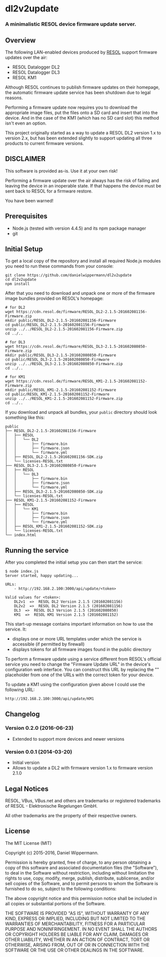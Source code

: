# dl2v2update

### A minimalistic RESOL device firmware update server.


## Overview

The following LAN-enabled devices produced by [RESOL](http://www.resol.de/) support firmware updates over the air:

- RESOL Datalogger DL2
- RESOL Datalogger DL3
- RESOL KM1

Although RESOL continues to publish firmware updates on their homepage, the automatic firmware update service has been
shutdown due to legal reasons.

Performing a firmware update now requires you to download the appropriate image files, put the files onto a SD card and
insert that into the device. And in the case of the KM1 (which has no SD card slot) this method isn't even an option.

This project originally started as a way to update a RESOL DL2 version 1.x to version 2.x, but has been extended
slightly to support updating all three products to current firmware versions.



## DISCLAIMER

This software is provided as-is. Use it at your own risk!

Performing a firmware update over the air always has the risk of failing and leaving the device in an inoperable state.
If that happens the device must be sent back to RESOL for a firmware restore.

You have been warned!



## Prerequisites

- Node.js (tested with version 4.4.5) and its npm package manager
- git



## Initial Setup

To get a local copy of the repository and install all required Node.js modules you need to run these commands from
your console:

	git clone https://github.com/danielwippermann/dl2v2update
	cd dl2v2update
	npm install

After that you need to download and unpack one or more of the firmware image bundles provided on RESOL's homepage:

	# for DL2
	wget https://cdn.resol.de/firmware/RESOL_DL2-2.1.5-201602081156-Firmware.zip
	mkdir public/RESOL_DL2-2.1.5-201602081156-Firmware
	cd public/RESOL_DL2-2.1.5-201602081156-Firmware
	unzip ../../RESOL_DL2-2.1.5-201602081156-Firmware.zip
	cd ../..

	# for DL3
	wget https://cdn.resol.de/firmware/RESOL_DL3-2.1.5-201602080850-Firmware.zip
	mkdir public/RESOL_DL3-2.1.5-201602080850-Firmware
	cd public/RESOL_DL3-2.1.5-201602080850-Firmware
	unzip ../../RESOL_DL3-2.1.5-201602080850-Firmware.zip
	cd ../..

	# for KM1
	wget https://cdn.resol.de/firmware/RESOL_KM1-2.1.5-201602081152-Firmware.zip
	mkdir public/RESOL_KM1-2.1.5-201602081152-Firmware
	cd public/RESOL_KM1-2.1.5-201602081152-Firmware
	unzip ../../RESOL_KM1-2.1.5-201602081152-Firmware.zip
	cd ../..

If you download and unpack all bundles, your `public` directory should look something like this:

	public
	├── RESOL_DL2-2.1.5-201602081156-Firmware
	│   ├── RESOL
	│   │   └── DL2
	│   │       ├── firmware.bin
	│   │       ├── firmware.json
	│   │       └── firmware.yml
	│   ├── RESOL_DL2-2.1.5-201602081156-SDK.zip
	│   └── licenses-RESOL.txt
	├── RESOL_DL3-2.1.5-201602080850-Firmware
	│   ├── RESOL
	│   │   └── DL3
	│   │       ├── firmware.bin
	│   │       ├── firmware.json
	│   │       └── firmware.yml
	│   ├── RESOL_DL3-2.1.5-201602080850-SDK.zip
	│   └── licenses-RESOL.txt
	├── RESOL_KM1-2.1.5-201602081152-Firmware
	│   ├── RESOL
	│   │   └── KM1
	│   │       ├── firmware.bin
	│   │       ├── firmware.json
	│   │       └── firmware.yml
	│   ├── RESOL_KM1-2.1.5-201602081152-SDK.zip
	│   └── licenses-RESOL.txt
	└── index.html


## Running the service

After you completed the initial setup you can then start the service:

	$ node index.js
	Server started, happy updating...

	URLs:
	    - http://192.168.2.100:3000/api/update/<token>

	Valid values for <token>:
	    DL2v1  =>  RESOL DL2 Version 2.1.5 (201602081156)
	    DL2v2  =>  RESOL DL2 Version 2.1.5 (201602081156)
	    DL3  =>  RESOL DL3 Version 2.1.5 (201602080850)
	    KM1  =>  RESOL KM1 Version 2.1.5 (201602081152)

This start-up message contains important information on how to use the service. It:

- displays one or more URL templates under which the service is accessible (if permitted by firewall)
- displays tokens for all firmware images found in the public directory

To perform a firmware update using a service different from RESOL's official service you need to change the
"Firmware Update URL" in the device's configuration web interface. You can construct this URL by replacing the
"<token>" placeholder from one of the URLs with the correct token for your device.

To update a KM1 using the configuration given above I could use the following URL:

	http://192.168.2.100:3000/api/update/KM1



## Changelog

### Version 0.2.0 (2016-06-23)

- Extended to support more devices and newer versions


### Version 0.0.1 (2014-03-20)

- Initial version
- Allows to update a DL2 with firmware version 1.x to firmware version 2.1.0



## Legal Notices

RESOL, VBus, VBus.net and others are trademarks or registered trademarks
of RESOL - Elektronische Regelungen GmbH.

All other trademarks are the property of their respective owners.



## License

The MIT License (MIT)

Copyright (c) 2015-2016, Daniel Wippermann.

Permission is hereby granted, free of charge, to any person obtaining a copy
of this software and associated documentation files (the "Software"), to deal
in the Software without restriction, including without limitation the rights
to use, copy, modify, merge, publish, distribute, sublicense, and/or sell
copies of the Software, and to permit persons to whom the Software is
furnished to do so, subject to the following conditions:

The above copyright notice and this permission notice shall be included in
all copies or substantial portions of the Software.

THE SOFTWARE IS PROVIDED "AS IS", WITHOUT WARRANTY OF ANY KIND, EXPRESS OR
IMPLIED, INCLUDING BUT NOT LIMITED TO THE WARRANTIES OF MERCHANTABILITY,
FITNESS FOR A PARTICULAR PURPOSE AND NONINFRINGEMENT. IN NO EVENT SHALL THE
AUTHORS OR COPYRIGHT HOLDERS BE LIABLE FOR ANY CLAIM, DAMAGES OR OTHER
LIABILITY, WHETHER IN AN ACTION OF CONTRACT, TORT OR OTHERWISE, ARISING FROM,
OUT OF OR IN CONNECTION WITH THE SOFTWARE OR THE USE OR OTHER DEALINGS IN
THE SOFTWARE.
